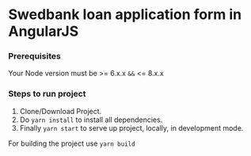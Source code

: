 # Swedbank loan application form in AngularJS

### Prerequisites
Your Node version must be >= 6.x.x  `&&` <= 8.x.x

### Steps to run project
1. Clone/Download Project.
2. Do `yarn install` to install all dependencies.
3. Finally `yarn start` to serve up project, locally, in development mode.

For building the project use `yarn build`

